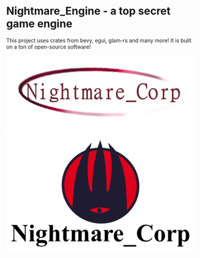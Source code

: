   <h1>Nightmare_Engine - a top secret game engine</h1>
  This project uses crates from bevy, egui, glam-rs and many more! It is built on a ton of open-source software!
  
![Logo2](engine_assets/images/Logotranslucent.png)
![Logo](engine_assets/images/ultimate_logo_wide_text.png)



